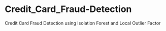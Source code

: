 # Credit_Card_Fraud-Detection
Credit Card Fraud Detection using  Isolation Forest and Local Outlier Factor
